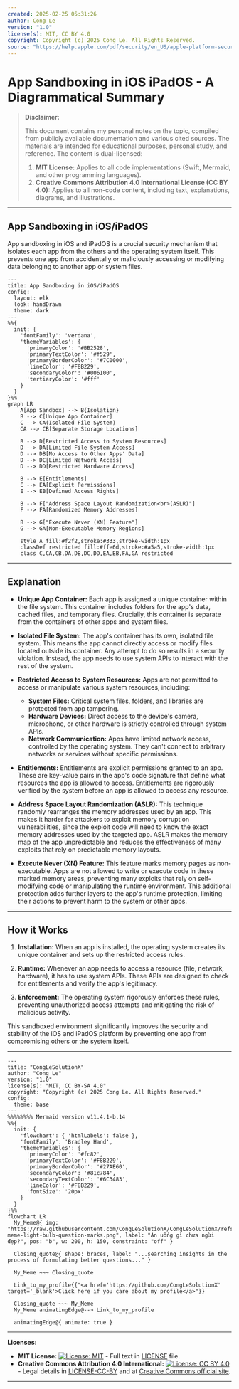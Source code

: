 ```yaml
---
created: 2025-02-25 05:31:26
author: Cong Le
version: "1.0"
license(s): MIT, CC BY 4.0
copyright: Copyright (c) 2025 Cong Le. All Rights Reserved.
source: "https://help.apple.com/pdf/security/en_US/apple-platform-security-guide.pdf"
---
```




# App Sandboxing in iOS iPadOS - A Diagrammatical Summary
> **Disclaimer:**
>
> This document contains my personal notes on the topic,
> compiled from publicly available documentation and various cited sources.
> The materials are intended for educational purposes, personal study, and reference.
> The content is dual-licensed:
> 1. **MIT License:** Applies to all code implementations (Swift, Mermaid, and other programming languages).
> 2. **Creative Commons Attribution 4.0 International License (CC BY 4.0):** Applies to all non-code content, including text, explanations, diagrams, and illustrations.
---


## App Sandboxing in iOS/iPadOS

App sandboxing in iOS and iPadOS is a crucial security mechanism that isolates each app from the others and the operating system itself.  This prevents one app from accidentally or maliciously accessing or modifying data belonging to another app or system files.

```mermaid
---
title: App Sandboxing in iOS/iPadOS
config:
  layout: elk
  look: handDrawn
  theme: dark
---
%%{
  init: {
    'fontFamily': 'verdana',
    'themeVariables': {
      'primaryColor': '#BB2528',
      'primaryTextColor': '#f529',
      'primaryBorderColor': '#7C0000',
      'lineColor': '#F8B229',
      'secondaryColor': '#006100',
      'tertiaryColor': '#fff'
    }
  }
}%%
graph LR
    A[App Sandbox] --> B{Isolation}
    B --> C[Unique App Container]
    C --> CA(Isolated File System)
    CA --> CB[Separate Storage Locations]

    B --> D[Restricted Access to System Resources]
    D --> DA[Limited File System Access]
    D --> DB[No Access to Other Apps' Data]
    D --> DC[Limited Network Access]
    D --> DD[Restricted Hardware Access]

    B --> E[Entitlements]
    E --> EA[Explicit Permissions]
    E --> EB[Defined Access Rights]

    B --> F["Address Space Layout Randomization<br>(ASLR)"]
    F --> FA[Randomized Memory Addresses]

    B --> G["Execute Never (XN) Feature"]
    G --> GA[Non-Executable Memory Regions]

    style A fill:#f2f2,stroke:#333,stroke-width:1px
    classDef restricted fill:#ffe6d,stroke:#a5a5,stroke-width:1px
    class C,CA,CB,DA,DB,DC,DD,EA,EB,FA,GA restricted

```

---


## Explanation

* **Unique App Container:** Each app is assigned a unique container within the file system.  This container includes folders for the app's data, cached files, and temporary files.  Crucially, this container is separate from the containers of other apps and system files.

* **Isolated File System:** The app's container has its own, isolated file system.  This means the app cannot directly access or modify files located outside its container.  Any attempt to do so results in a security violation.  Instead, the app needs to use system APIs to interact with the rest of the system.

* **Restricted Access to System Resources:** Apps are not permitted to access or manipulate various system resources, including:
    * **System Files:**  Critical system files, folders, and libraries are protected from app tampering.
    * **Hardware Devices:**  Direct access to the device's camera, microphone, or other hardware is strictly controlled through system APIs.
    * **Network Communication:** Apps have limited network access, controlled by the operating system.  They can't connect to arbitrary networks or services without specific permissions.

* **Entitlements:**  Entitlements are explicit permissions granted to an app.  These are key-value pairs in the app's code signature that define what resources the app is allowed to access.  Entitlements are rigorously verified by the system before an app is allowed to access any resource.


* **Address Space Layout Randomization (ASLR):** This technique randomly rearranges the memory addresses used by an app. This makes it harder for attackers to exploit memory corruption vulnerabilities, since the exploit code will need to know the exact memory addresses used by the targeted app.  ASLR makes the memory map of the app unpredictable and reduces the effectiveness of many exploits that rely on predictable memory layouts.

* **Execute Never (XN) Feature:** This feature marks memory pages as non-executable.  Apps are not allowed to write or execute code in these marked memory areas, preventing many exploits that rely on self-modifying code or manipulating the runtime environment.  This additional protection adds further layers to the app's runtime protection, limiting their actions to prevent harm to the system or other apps.

---

## How it Works

1.  **Installation:** When an app is installed, the operating system creates its unique container and sets up the restricted access rules.

2.  **Runtime:**  Whenever an app needs to access a resource (file, network, hardware), it has to use system APIs.  These APIs are designed to check for entitlements and verify the app's legitimacy.

3.  **Enforcement:** The operating system rigorously enforces these rules, preventing unauthorized access attempts and mitigating the risk of malicious activity.


This sandboxed environment significantly improves the security and stability of the iOS and iPadOS platform by preventing one app from compromising others or the system itself.


---

<!-- 
```mermaid
%% Current Mermaid version
info
```  -->


```mermaid
---
title: "CongLeSolutionX"
author: "Cong Le"
version: "1.0"
license(s): "MIT, CC BY-SA 4.0"
copyright: "Copyright (c) 2025 Cong Le. All Rights Reserved."
config:
  theme: base
---
%%%%%%%% Mermaid version v11.4.1-b.14
%%{
  init: {
    'flowchart': { 'htmlLabels': false },
    'fontFamily': 'Bradley Hand',
    'themeVariables': {
      'primaryColor': '#fc82',
      'primaryTextColor': '#F8B229',
      'primaryBorderColor': '#27AE60',
      'secondaryColor': '#81c784',
      'secondaryTextColor': '#6C3483',
      'lineColor': '#F8B229',
      'fontSize': '20px'
    }
  }
}%%
flowchart LR
  My_Meme@{ img: "https://raw.githubusercontent.com/CongLeSolutionX/CongLeSolutionX/refs/heads/main/assets/images/My-meme-light-bulb-question-marks.png", label: "Ăn uống gì chưa ngừi đẹp?", pos: "b", w: 200, h: 150, constraint: "off" }

  Closing_quote@{ shape: braces, label: "...searching insights in the process of formulating better questions..." }
    
  My_Meme ~~~ Closing_quote
    
  Link_to_my_profile{{"<a href='https://github.com/CongLeSolutionX' target='_blank'>Click here if you care about my profile</a>"}}

  Closing_quote ~~~ My_Meme
  My_Meme animatingEdge@--> Link_to_my_profile
  
  animatingEdge@{ animate: true }

```


---
**Licenses:**

- **MIT License:**  [![License: MIT](https://img.shields.io/badge/License-MIT-yellow.svg)](LICENSE) - Full text in [LICENSE](LICENSE) file.
- **Creative Commons Attribution 4.0 International:** [![License: CC BY 4.0](https://licensebuttons.net/l/by/4.0/88x31.png)](LICENSE-CC-BY) - Legal details in [LICENSE-CC-BY](LICENSE-CC-BY) and at [Creative Commons official site](http://creativecommons.org/licenses/by/4.0/).

---
